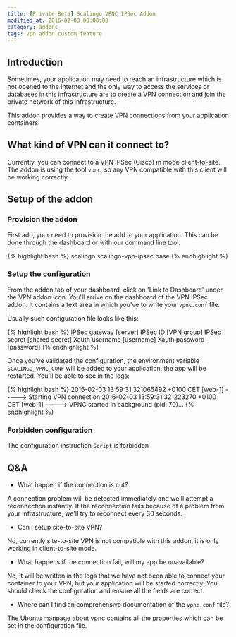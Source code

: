 ```yaml
---
title: [Private Beta] Scalingo VPNC IPSec Addon
modified_at: 2016-02-03 00:00:00
category: addons
tags: vpn addon custom feature
---
```


## Introduction

Sometimes, your application may need to reach an infrastructure which
is not opened to the Internet and the only way to access the services
or databases in this infrastructure are to create a VPN connection and
join the private network of this infrastructure.

This addon provides a way to create VPN connections from your application
containers.

## What kind of VPN can it connect to?

Currently, you can connect to a VPN IPSec (Cisco) in mode client-to-site.  The
addon is using the tool `vpnc`, so any VPN compatible with this client will be
working correctly.

## Setup of the addon

### Provision the addon

First add, your need to provision the add to your application. This can be done
through the dashboard or with our command line tool.

{% highlight bash %}
scalingo scalingo-vpn-ipsec base
{% endhighlight %}

### Setup the configuration

From the addon tab of your dashboard, click on 'Link to Dashboard' under the
VPN addon icon. You'll arrive on the dashboard of the VPN IPSec addon. It
contains a text area in which you've to write your `vpnc.conf` file.

Usually such configuration file looks like this:

{% highlight bash %}
IPSec gateway [server]
IPSec ID [VPN group]
IPSec secret [shared secret]
Xauth username [username]
Xauth password [password]
{% endhighlight %}

Once you've validated the configuration, the environment variable
`SCALINGO_VPNC_CONF` will be added to your application, the app will be
restarted. You'll be able to see in the logs:

{% highlight bash %}
2016-02-03 13:59:31.321065492 +0100 CET [web-1] -----> Starting VPN connection
2016-02-03 13:59:31.321223270 +0100 CET [web-1] -----> VPNC started in background (pid: 70)...
{% endhighlight %}

### Forbidden configuration

The configuration instruction `Script` is forbidden

## Q&A

- What happen if the connection is cut?

A connection problem will be detected immediately and we'll attempt a
reconnection instantly. If the reconnection fails because of a problem from
your infrastructure, we'll try to reconnect every 30 seconds.

- Can I setup site-to-site VPN?

No, currently site-to-site VPN is not compatible with this addon, it
is only working in client-to-site mode.

- What happens if the connection fail, will my app be unavailable?

No, it will be written in the logs that we have not been able to connect your
container to your VPN, but your application will be started correctly.  You
should check the configuration and ensure all the fields are correct.

- Where can I find an comprehensive documentation of the `vpnc.conf` file?

The [Ubuntu
manpage](http://manpages.ubuntu.com/manpages/trusty/man8/vpnc-connect.8.html)
about vpnc contains all the properties which can be set in the configuration
file.
